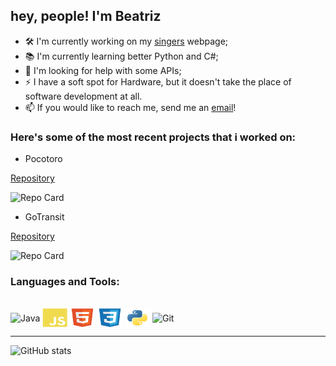 ## hey, people! I'm Beatriz



* 🛠 I'm currently working on my [singers](beduao.github.io/singers) webpage;
* 📚 I'm currently learning better Python and C#;
* 🤔 I'm looking for help with some APIs;
* ⚡ I have a soft spot for Hardware, but it doesn't take the place of software development at all.
* 📫 If you would like to reach me, send me an [email](mailto:eduaobeatriz@gmail.com)!


### Here's some of the most recent projects that i worked on:
* Pocotoro

[Repository](https://github.com/tiagovst/PocotoroFX)


  ![Repo Card](https://github-readme-stats.vercel.app/api/pin/?username=tiagovst&repo=PocotoroFX&bg_color=000&show_icons=true&icon_color=30A3DC&title_color=5E1224&text_color=FFF)


* GoTransit

[Repository](https://github.com/gabriel-nunes-s/GoTransit)


  ![Repo Card](https://github-readme-stats.vercel.app/api/pin/?username=gabriel-nunes-s&repo=GoTransit&bg_color=000&show_icons=true&icon_color=30A3DC&title_color=5E1224&text_color=FFF)


<h3><strong>Languages and Tools:</strong></h3>
<div style="display: inline_block" id="languages"><br>
  <img align="center" alt="Java" height="30" width="40" src="https://cdn.jsdelivr.net/gh/devicons/devicon/icons/java/java-original.svg"/>
  <img align="center" alt="Js" height="30" width="40" src="https://raw.githubusercontent.com/devicons/devicon/master/icons/javascript/javascript-plain.svg"/>
  <img align="center" alt="HTML" height="30" width="40" src="https://raw.githubusercontent.com/devicons/devicon/master/icons/html5/html5-original.svg"/>
  <img align="center" alt="CSS" height="30" width="40" src="https://raw.githubusercontent.com/devicons/devicon/master/icons/css3/css3-original.svg"/>
  <img align="center" alt="Python" height="30" width="40" src="https://raw.githubusercontent.com/devicons/devicon/master/icons/python/python-original.svg"/>
  <img align="center" alt="Git" height="30" width="40" src="https://cdn.jsdelivr.net/gh/devicons/devicon/icons/git/git-original.svg"/>
</div>
<hr>  


![GitHub stats](https://github-readme-stats.vercel.app/api?username=beduao&show_icons=true&theme=radical&hide=prs,stars)


